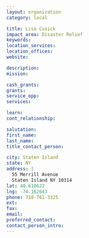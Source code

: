 ```yaml
---
layout: organization
category: local

title: Lisa Cusick
impact_area: Disaster Relief
keywords: 
location_services: 
location_offices: 
website: 

description: 
mission: 

cash_grants: 
grants: 
service_opp: 
services: 

learn: 
cont_relationship: 

salutation: 
first_name: 
last_name: 
title_contact_person: 

city: Staten Island
state: NY
address: |
  55 Merrill Avenue    
  Staten Island NY 10314
lat: 40.610622
lng: -74.162643
phone: 718-761-3325
ext: 
fax: 
email: 
preferred_contact: 
contact_person_intro: 
---
```

